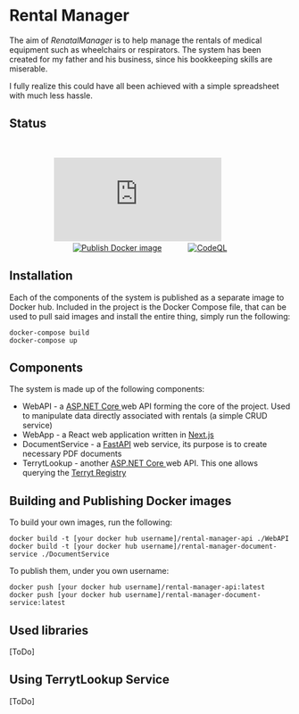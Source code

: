 # Rental Manager

The aim of *RenatalManager* is to help manage the rentals of medical equipment such as wheelchairs or respirators. The system has been created for my father and his business, since his bookkeeping skills are miserable.

I fully realize this could have all been achieved with a simple spreadsheet with much less hassle.

## Status

<div align="center">
</br>
	
[![](https://byob.yarr.is/marchewjapko/RentalManager/web-api-test-coverage/shields/shields.json)](https://github.com/marchewjapko/RentalManager/actions/workflows/coverlet.yml) &nbsp;&nbsp;&nbsp;&nbsp;&nbsp;&nbsp;&nbsp;&nbsp;&nbsp;&nbsp;
[![Publish Docker image](https://github.com/marchewjapko/RentalManager/actions/workflows/web-api-docker.yml/badge.svg)](https://github.com/marchewjapko/RentalManager/pkgs/container/rentalmanager) &nbsp;&nbsp;&nbsp;&nbsp;&nbsp;&nbsp;&nbsp;&nbsp;&nbsp;&nbsp;
[![CodeQL](https://github.com/marchewjapko/RentalManager/actions/workflows/github-code-scanning/codeql/badge.svg?branch=main)](https://github.com/marchewjapko/RentalManager/actions/workflows/github-code-scanning/codeql)

</div>


## Installation

Each of the components of the system is published as a separate image to Docker hub. Included in the project is the Docker Compose file, that can be used to pull said images and install the entire thing, simply run the following:

	docker-compose build
	docker-compose up

## Components

The system is made up of the following components:

 - WebAPI - a [ASP.NET Core ](https://dotnet.microsoft.com/en-us/apps/aspnet) web API forming the core of the project. Used to manipulate data directly associated with rentals (a simple CRUD service)
 -  WebApp - a React web application written in [Next.js](https://nextjs.org/)
 - DocumentService - a [FastAPI](https://fastapi.tiangolo.com/) web service, its purpose is to create necessary PDF documents
 - TerrytLookup - another [ASP.NET Core ](https://dotnet.microsoft.com/en-us/apps/aspnet) web API. This one allows querying the [Terryt Registry](https://eteryt.stat.gov.pl/eTeryt/rejestr_teryt/informacje_podstawowe/informacje_podstawowe.aspx)

## Building and Publishing Docker images
To build your own images, run the following:

    docker build -t [your docker hub username]/rental-manager-api ./WebAPI
    docker build -t [your docker hub username]/rental-manager-document-service ./DocumentService
To publish them, under you own username:

    docker push [your docker hub username]/rental-manager-api:latest
    docker push [your docker hub username]/rental-manager-document-service:latest

## Used libraries

[ToDo]

## Using TerrytLookup Service

[ToDo]
